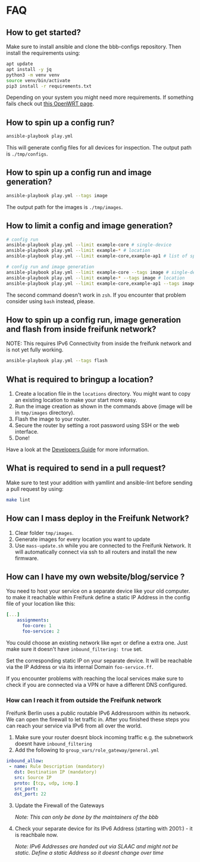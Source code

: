 # FAQ

## How to get started?

Make sure to install ansible and clone the bbb-configs repository. Then install the requirements using:

```sh
apt update
apt install -y jq
python3 -m venv venv
source venv/bin/activate
pip3 install -r requirements.txt
```

Depending on your system you might need more requirements. If something fails check out [this OpenWRT page](https://openwrt.org/docs/guide-developer/toolchain/install-buildsystem).

## How to spin up a config run?

```sh
ansible-playbook play.yml
```

This will generate config files for all devices for inspection. The output path is `./tmp/configs`.

## How to spin up a config run and image generation?

```sh
ansible-playbook play.yml --tags image
```

The output path for the images is `./tmp/images`.

## How to limit a config and image generation?

```sh
# config run
ansible-playbook play.yml --limit example-core # single-device
ansible-playbook play.yml --limit example-* # location
ansible-playbook play.yml --limit example-core,example-ap1 # list of specific devices

# config run and image generation
ansible-playbook play.yml --limit example-core --tags image # single-device
ansible-playbook play.yml --limit example-* --tags image # location
ansible-playbook play.yml --limit example-core,example-ap1 --tags image # list of specific devices
```

The second command doesn't work in `zsh`. If you encounter that problem consider using `bash` instead, please.

## How to spin up a config run, image generation and flash from inside freifunk network?

NOTE: This requires IPv6 Connectivity from inside the freifunk network and is not yet fully working.

```sh
ansible-playbook play.yml --tags flash
```

## What is required to bringup a location?

1. Create a location file in the `locations` directory. You might want to copy an existing location to make your start more easy.
2. Run the image creation as shown in the commands above (image will be in `tmp/images` directory).
3. Flash the image to your router.
4. Secure the router by setting a root password using SSH or the web interface.
5. Done!

Have a look at the [Developers Guide](DEVELOPER.md) for more information.

## What is required to send in a pull request?

Make sure to test your addition with yamllint and ansible-lint before sending a pull request by using:

```sh
make lint
```

## How can I mass deploy in the Freifunk Network?

1. Clear folder `tmp/images`.
2. Generate images for every location you want to update
3. Use `mass-update.sh` while you are connected to the Freifunk Network. It will automatically connect via ssh to all routers and install the new firmware.

## How can I have my own website/blog/service ?

You need to host your service on a separate device like your old computer.
to make it reachable within Freifunk define a static IP Address in the config file of your location like this:
```yml
[...]
    assignments:
      foo-core: 1
      foo-service: 2
```
You could choose an existing network like `mgmt` or define a extra one. Just make sure it doesn't have `inbound_filtering: true` set.

Set the corresponding static IP on your separate device. It will be reachable via the IP Address or via its internal Domain `foo-service.ff`.

If you encounter problems with reaching the local services make sure to check if you are connected via a VPN or have a different DNS configured.

### How can I reach it from outside the Freifunk network

Freifunk Berlin uses a public routable IPv6 Addressroom within its network. We can open the firewall to let traffic in. After you finished these steps you can reach your service via IPv6 from all over the world.

1. Make sure your router doesnt block incoming traffic e.g. the subnetwork doesnt have `inbound_filtering`
2. Add the following to `group_vars/role_gateway/general.yml`

```yml
inbound_allow:
 - name: Rule Description (mandatory)
   dst: Destination IP (mandatory)
   src: Source IP
   proto: [tcp, udp, icmp.]
   src_port:
   dst_port: 22
```
3. Update the Firewall of the Gateways

   _Note: This can only be done by the maintainers of the bbb_

4. Check your separate device for its IPv6 Address (starting with 2001:) - it is reachbale now.

   _Note: IPv6 Addresses are handed out via SLAAC and might not be static. Define a static Address so it doesnt change over time_
